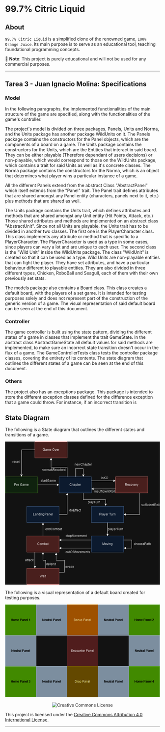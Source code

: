# 99.7% Citric Liquid

## About

`99.7% Citric Liquid` is a simplified clone of the renowned game, `100% Orange Juice`. Its main
purpose is to serve as an educational tool, teaching foundational programming concepts.

📢 **Note**: This project is purely educational and will not be used for any commercial purposes.

---

## Tarea 3 - Juan Ignacio Molina: Specifications

### Model

In the following paragraphs, the implemented functionalities of the main structure of the game are specified, along with the
functionalities of the game's controller.

The project's model is divided on three packages, Panels, Units and Norma, and the Units package has another package WildUnits on it. The Panels 
package contains the constructors for the Panel objects, which are the components of a board on a game. The Units package contains the 
constructors for the Units, which are the Entities that interact in said board. They can be either playable (Therefore dependant of users 
decisions) or non-playable, which would correspond to those on the WildUnits package, which contains a trait for said Units as well as it's
concrete classes. The Norma package contains the constructors for the Norma, which is an object that determines what player wins a 
particular instance of a game.

All the different Panels extend from the abstract Class "AbstractPanel" which itself extends from the "Panel" trait. The Panel trait 
defines attributes that are shared amongst any Panel entity (characters, panels next to it, etc.) plus methods that are shared as well.

The Units package contains the Units trait, which defines attributes and methods that are shared amongst any Unit entity (Hit Points, 
Attack, etc.) Those shared attributes and methods are implemented on an abstract class "AbstractUnit". Since not all Units are playable, 
the Units trait has to be divided in another two classes. The first one is the PlayerCharacter class. This class implements any attribute 
or method that is specific to a PlayerCharacter. The PlayerCharacter is used as a type in some cases, since players can vary a lot and are 
unique to each user. The second class is the "Wild Unit" inside the WildUnits package. The class "WildUnit" is created so that it can be 
used as a type. Wild Units are non-playable entities that can fight the player. They have set attributes, and have a particular behaviour 
different to playable entities. They are also divided in three different types, Chicken, RoboBall and Seagull, each of them with their own 
previously set stats.

The models package also contains a Board class. This class creates a default board, with the players of a set game. It is intended
for testing purposes solely and does not represent part of the construction of the generic version of a game. The visual representation
of said default board can be seen at the end of this document.

### Controller

The game controller is built using the state pattern, dividing the different states of a game in classes that implement
the trait GameState. In the abstract class AbstractGameState all default values for said methods are implemented, to make sure
an incorrect state transition doesn't occur in the flux of a game. The GameControllerTests class tests the controller
package classes, covering the entirety of its contents. The state diagram that outlines the different states of a game can be seen at 
the end of this document.

### Others

The project also has an exceptions package. This package is intended to store the different exception classes defined
for the difference exception that a game could throw. For instance, if an incorrect transition is 

## State Diagram

The following is a State diagram that outlines the different states and transitions of a game.

![Diagrama de estados](docs/diagrama-estados.png)

The following is a visual representation of a default board created for testing purposes.

![Tablero](docs/board.png)

<div style="text-align:center;">
    <img src="https://i.creativecommons.org/l/by/4.0/88x31.png" alt="Creative Commons License">
</div>

This project is licensed under the [Creative Commons Attribution 4.0 International License](http://creativecommons.org/licenses/by/4.0/).

---